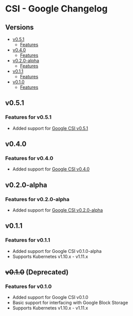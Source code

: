 # CSI - Google Changelog

## Versions

- [v0.5.1](#v051)
  - [Features](#features-for-v051)
- [v0.4.0](#v040)
  - [Features](#features-for-v040)
- [v0.2.0-alpha](#v020alpha)
  - [Features](#features-for-v020alpha)
- [v0.1.1](#v011)
  - [Features](#features-for-v011)
- [v0.1.0](#v010)
  - [Features](#features-for-v010)

## v0.5.1

### Features for v0.5.1

* Added support for [Google CSI v0.5.1](https://github.com/kubernetes-sigs/gcp-compute-persistent-disk-csi-driver/releases/tag/v0.5.1)

## v0.4.0

### Features for v0.4.0

* Added support for [Google CSI v0.4.0](https://github.com/kubernetes-sigs/gcp-compute-persistent-disk-csi-driver/releases/tag/v0.4.0)

## v0.2.0-alpha

### Features for v0.2.0-alpha

* Added support for [Google CSI v0.2.0-alpha](https://github.com/kubernetes-sigs/gcp-compute-persistent-disk-csi-driver/releases/tag/v0.2.0.alpha)

## v0.1.1

### Features for v0.1.1

* Added support for Google CSI v0.1.0-alpha
* Supports Kubernetes v1.10.x - v1.11.x

## ~~v0.1.0~~ (Deprecated)

### Features for v0.1.0

* Added support for Google CSI v0.1.0
* Basic support for interfacing with Google Block Storage
* Supports Kubernetes v1.10.x - v1.11.x
